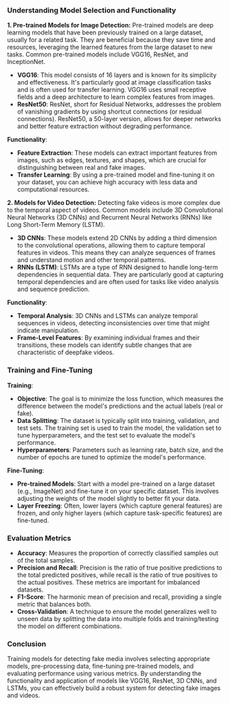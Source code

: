### Understanding Model Selection and Functionality

**1. Pre-trained Models for Image Detection:**
Pre-trained models are deep learning models that have been previously trained on a large dataset, usually for a related task. They are beneficial because they save time and resources, leveraging the learned features from the large dataset to new tasks. Common pre-trained models include VGG16, ResNet, and InceptionNet.

- **VGG16**: This model consists of 16 layers and is known for its simplicity and effectiveness. It's particularly good at image classification tasks and is often used for transfer learning. VGG16 uses small receptive fields and a deep architecture to learn complex features from images.
- **ResNet50**: ResNet, short for Residual Networks, addresses the problem of vanishing gradients by using shortcut connections (or residual connections). ResNet50, a 50-layer version, allows for deeper networks and better feature extraction without degrading performance.

**Functionality**:
- **Feature Extraction**: These models can extract important features from images, such as edges, textures, and shapes, which are crucial for distinguishing between real and fake images.
- **Transfer Learning**: By using a pre-trained model and fine-tuning it on your dataset, you can achieve high accuracy with less data and computational resources.

**2. Models for Video Detection:**
Detecting fake videos is more complex due to the temporal aspect of videos. Common models include 3D Convolutional Neural Networks (3D CNNs) and Recurrent Neural Networks (RNNs) like Long Short-Term Memory (LSTM).

- **3D CNNs**: These models extend 2D CNNs by adding a third dimension to the convolutional operations, allowing them to capture temporal features in videos. This means they can analyze sequences of frames and understand motion and other temporal patterns.
- **RNNs (LSTM)**: LSTMs are a type of RNN designed to handle long-term dependencies in sequential data. They are particularly good at capturing temporal dependencies and are often used for tasks like video analysis and sequence prediction.

**Functionality**:
- **Temporal Analysis**: 3D CNNs and LSTMs can analyze temporal sequences in videos, detecting inconsistencies over time that might indicate manipulation.
- **Frame-Level Features**: By examining individual frames and their transitions, these models can identify subtle changes that are characteristic of deepfake videos.

### Training and Fine-Tuning

**Training**:
- **Objective**: The goal is to minimize the loss function, which measures the difference between the model's predictions and the actual labels (real or fake).
- **Data Splitting**: The dataset is typically split into training, validation, and test sets. The training set is used to train the model, the validation set to tune hyperparameters, and the test set to evaluate the model's performance.
- **Hyperparameters**: Parameters such as learning rate, batch size, and the number of epochs are tuned to optimize the model's performance.

**Fine-Tuning**:
- **Pre-trained Models**: Start with a model pre-trained on a large dataset (e.g., ImageNet) and fine-tune it on your specific dataset. This involves adjusting the weights of the model slightly to better fit your data.
- **Layer Freezing**: Often, lower layers (which capture general features) are frozen, and only higher layers (which capture task-specific features) are fine-tuned.

### Evaluation Metrics

- **Accuracy**: Measures the proportion of correctly classified samples out of the total samples.
- **Precision and Recall**: Precision is the ratio of true positive predictions to the total predicted positives, while recall is the ratio of true positives to the actual positives. These metrics are important for imbalanced datasets.
- **F1-Score**: The harmonic mean of precision and recall, providing a single metric that balances both.
- **Cross-Validation**: A technique to ensure the model generalizes well to unseen data by splitting the data into multiple folds and training/testing the model on different combinations.

### Conclusion

Training models for detecting fake media involves selecting appropriate models, pre-processing data, fine-tuning pre-trained models, and evaluating performance using various metrics. By understanding the functionality and application of models like VGG16, ResNet, 3D CNNs, and LSTMs, you can effectively build a robust system for detecting fake images and videos.